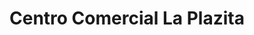 ---
title: "Centro Comercial La Plazita"
url: /tamarindo/centro-comercial-la-plazita/
shop: Einkaufszentrum
---